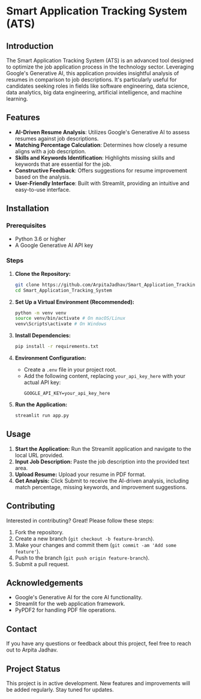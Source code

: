# Smart Application Tracking System (ATS)

## Introduction
The Smart Application Tracking System (ATS) is an advanced tool designed to optimize the job application process in the technology sector. Leveraging Google's Generative AI, this application provides insightful analysis of resumes in comparison to job descriptions. It's particularly useful for candidates seeking roles in fields like software engineering, data science, data analytics, big data engineering, artificial intelligence, and machine learning.

## Features
- **AI-Driven Resume Analysis**: Utilizes Google's Generative AI to assess resumes against job descriptions.
- **Matching Percentage Calculation**: Determines how closely a resume aligns with a job description.
- **Skills and Keywords Identification**: Highlights missing skills and keywords that are essential for the job.
- **Constructive Feedback**: Offers suggestions for resume improvement based on the analysis.
- **User-Friendly Interface**: Built with Streamlit, providing an intuitive and easy-to-use interface.

## Installation

### Prerequisites
- Python 3.6 or higher
- A Google Generative AI API key

### Steps
1. **Clone the Repository:**
    ```bash
    git clone https://github.com/ArpitaJadhav/Smart_Application_Tracking_System.git
    cd Smart_Application_Tracking_System
    ```

2. **Set Up a Virtual Environment (Recommended):**
    ```bash
    python -m venv venv
    source venv/bin/activate # On macOS/Linux
    venv\Scripts\activate # On Windows
    ```

3. **Install Dependencies:**
    ```bash
    pip install -r requirements.txt
    ```

4. **Environment Configuration:**
    - Create a `.env` file in your project root.
    - Add the following content, replacing `your_api_key_here` with your actual API key:
        ```env
        GOOGLE_API_KEY=your_api_key_here
        ```

5. **Run the Application:**
    ```bash
    streamlit run app.py
    ```

## Usage
1. **Start the Application:** Run the Streamlit application and navigate to the local URL provided.
2. **Input Job Description:** Paste the job description into the provided text area.
3. **Upload Resume:** Upload your resume in PDF format.
4. **Get Analysis:** Click Submit to receive the AI-driven analysis, including match percentage, missing keywords, and improvement suggestions.

## Contributing
Interested in contributing? Great! Please follow these steps:
1. Fork the repository.
2. Create a new branch (`git checkout -b feature-branch`).
3. Make your changes and commit them (`git commit -am 'Add some feature'`).
4. Push to the branch (`git push origin feature-branch`).
5. Submit a pull request.

## Acknowledgements
- Google's Generative AI for the core AI functionality.
- Streamlit for the web application framework.
- PyPDF2 for handling PDF file operations.

## Contact
If you have any questions or feedback about this project, feel free to reach out to Arpita Jadhav.

## Project Status
This project is in active development. New features and improvements will be added regularly. Stay tuned for updates.


